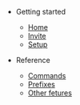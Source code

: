 - Getting started
  - [Home](/README.md "Homepage")
  - [Invite](start/invite.md "Invite UZX to your server")
  - [Setup](start/setup.md "Server setup")

- Reference
  - [Commands](ref/commands.md "Commands reference")
  - [Prefixes](ref/prefixes.md "Prefix info")
  - [Other fetures](ref/other.md "Other fetures")
